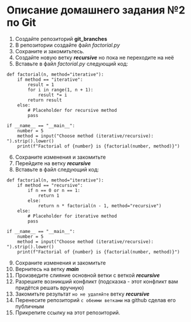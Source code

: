 # Описание домашнего задания №2 по Git

1. Создайте репозиторий **git_branches**
2. В репозитории создайте файл _factorial.py_
3. Сохраните и закомитьтесь.
4. Создайте новую ветку **_recursive_** но пока не переходите на неё
5. Вставьте в файл _factorial.py_ следующий код:

```
def factorial(n, method="iterative"):
    if method == "iterative":
        result = 1
        for i in range(1, n + 1):
            result *= i
        return result
    else:
        # Placeholder for recursive method
        pass

if __name__ == "__main__":
    number = 5
    method = input("Choose method (iterative/recursive): ").strip().lower()
    print(f"Factorial of {number} is {factorial(number, method)}")
```

6. Сохраните изменения и закомитьте
7. Перейдите на ветку **_recursive_**
8. Вставьте в файл следующий код:

```
def factorial(n, method="iterative"):
    if method == "recursive":
        if n == 0 or n == 1:
            return 1
        else:
            return n * factorial(n - 1, method="recursive")
    else:
        # Placeholder for iterative method
        pass

if __name__ == "__main__":
    number = 5
    method = input("Choose method (iterative/recursive): ").strip().lower()
    print(f"Factorial of {number} is {factorial(number, method)}")
```

9. Сохраните изменения и закомитьте
10. Вернитесь на ветку **_main_**
11. Произведите слияние основной ветки с веткой **_recursive_**
12. Разрешите возникший конфликт (подсказка - этот конфликт вам придётся решать вручную)
13. Закомитьте результат `но не удаляйте` ветку **_recursive_**
14. Перенесите репозиторий `с обеими ветками` на github сделав его публичным
15. Прикрепите ссылку на этот репозиторий.
